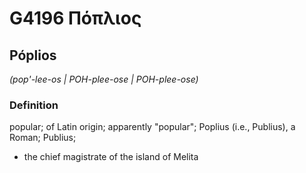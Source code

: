 # G4196 Πόπλιος

## Póplios

_(pop'-lee-os | POH-plee-ose | POH-plee-ose)_

### Definition

popular; of Latin origin; apparently "popular"; Poplius (i.e., Publius), a Roman; Publius; 

- the chief magistrate of the island of Melita
